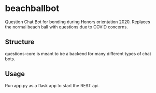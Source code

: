 # beachballbot
Question Chat Bot for bonding during Honors orientation 2020. Replaces the normal beach ball with questions due to COVID concerns.

## Structure
questions-core is meant to be a backend for many different types of chat bots.

## Usage
Run app.py as a flask app to start the REST api.
